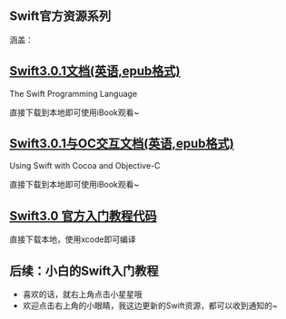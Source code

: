
 

## Swift官方资源系列

涵盖：

## [Swift3.0.1文档(英语,epub格式)](https://github.com/mythkiven/SourceOfSwift/tree/master/%E5%AE%98%E6%96%B9%E7%94%B5%E5%AD%90%E4%B9%A6%E7%B3%BB%E5%88%97/Swift%203.0.1.epub)

The Swift Programming Language

直接下载到本地即可使用iBook观看~

## [Swift3.0.1与OC交互文档(英语,epub格式)](https://github.com/mythkiven/SourceOfSwift/tree/master/%E5%AE%98%E6%96%B9%E7%94%B5%E5%AD%90%E4%B9%A6%E7%B3%BB%E5%88%97/Swift%203.0.1.epub)

Using Swift with Cocoa and Objective-C

直接下载到本地即可使用iBook观看~


## [Swift3.0 官方入门教程代码](https://github.com/mythkiven/SourceOfSwift/tree/master/Swift%E5%85%A5%E9%97%A8%E6%95%99%E7%A8%8B%E7%B3%BB%E5%88%97)

直接下载本地，使用xcode即可编译

## 后续：小白的Swift入门教程

- 喜欢的话，就右上角点击小星星哦
- 欢迎点击右上角的小眼睛，我这边更新的Swift资源，都可以收到通知的~






